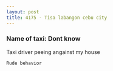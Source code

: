 ```yaml
---
layout: post
title: 4175 - Tisa labangon cebu city
---
```


### Name of taxi: Dont know

Taxi driver peeing angainst my house

```Rude behavior```
